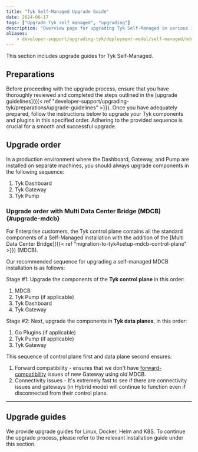 ```yaml
---
title: "Tyk Self-Managed Upgrade Guide"
date: 2024-06-17
tags: ["Upgrade Tyk self managed", "upgrading"]
description: "Overview page for upgrading Tyk Self-Managed in various installation types"
aliases:
    - developer-support/upgrading-tyk/deployment-model/self-managed/mdcb
---
```


This section includes upgrade guides for Tyk Self-Managed.

## Preparations
Before proceeding with the upgrade process, ensure that you have thoroughly reviewed and completed the steps outlined in
the [upgrade guidelines]({{< ref "developer-support/upgrading-tyk/preparations/upgrade-guidelines" >}}).
Once you have adequately prepared, follow the instructions below to upgrade your Tyk components and plugins in this
specified order. Adhering to the provided sequence is crucial for a smooth and successful upgrade.

## Upgrade order
In a production environment where the Dashboard, Gateway, and Pump are installed on separate machines, you should always
upgrade components in the following sequence:

1. Tyk Dashboard
2. Tyk Gateway
3. Tyk Pump


### Upgrade order with Multi Data Center Bridge (MDCB) {#upgrade-mdcb}
For Enterprise customers, the Tyk control plane contains all the standard components of a Self-Managed installation with
the addition of the [Multi Data Center Bridge]({{< ref "migration-to-tyk#setup-mdcb-control-plane" >}}) (MDCB).

Our recommended sequence for upgrading a self-managed MDCB installation is as follows:

Stage #1: Upgrade the components of the **Tyk control plane** in this order:

1. MDCB
2. Tyk Pump (if applicable)
3. Tyk Dashboard
4. Tyk Gateway

Stage #2: Next, upgrade the components in **Tyk data planes**, in this order:

1. Go Plugins (if applicable)
2. Tyk Pump (if applicable)
3. Tyk Gateway

This sequence of control plane first and data plane second ensures:
1. Forward compatibility - ensures that we don't have [forward-compatibility](https://en.wikipedia.org/wiki/Forward_compatibility#:~:text=Forward%20compatibility%20for%20the%20older,format%20of%20the%20older%20system.)
issues of new Gateway using old MDCB.
2. Connectivity issues - It's extremely fast to see if there are connectivity issues and gateways (in Hybrid mode) will
continue to function even if disconnected from their control plane.

---

## Upgrade guides
We provide upgrade guides for Linux, Docker, Helm and K8S. To continue the upgrade process, please refer to the relevant
installation guide under this section.

